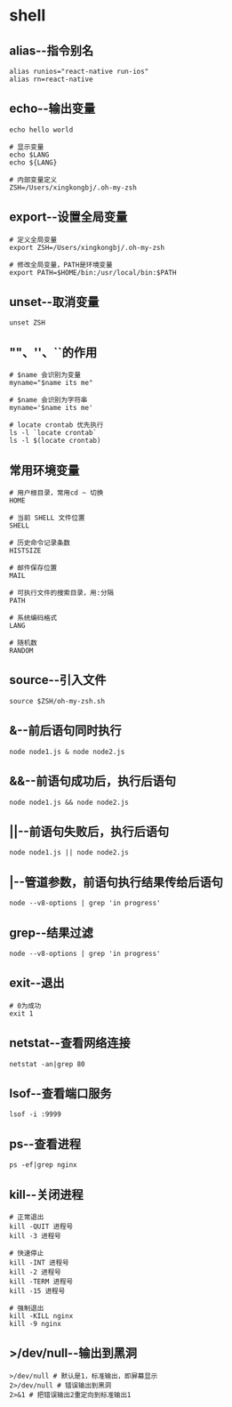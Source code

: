 # shell

## alias--指令别名

```
alias runios="react-native run-ios"
alias rn=react-native
```

## echo--输出变量

```
echo hello world

# 显示变量
echo $LANG
echo ${LANG}

# 内部变量定义
ZSH=/Users/xingkongbj/.oh-my-zsh
```

## export--设置全局变量

```
# 定义全局变量
export ZSH=/Users/xingkongbj/.oh-my-zsh

# 修改全局变量，PATH是环境变量
export PATH=$HOME/bin:/usr/local/bin:$PATH
```

## unset--取消变量

```
unset ZSH
```

## ""、''、``的作用

```
# $name 会识别为变量
myname="$name its me"

# $name 会识别为字符串
myname='$name its me'

# locate crontab 优先执行
ls -l `locate crontab`
ls -l $(locate crontab)
```

## 常用环境变量

```
# 用户根目录，常用cd ~ 切换
HOME

# 当前 SHELL 文件位置
SHELL

# 历史命令记录条数
HISTSIZE

# 邮件保存位置
MAIL

# 可执行文件的搜索目录，用:分隔
PATH

# 系统编码格式
LANG

# 随机数
RANDOM
```

## source--引入文件

```
source $ZSH/oh-my-zsh.sh
```

## &--前后语句同时执行

```
node node1.js & node node2.js
```

## &&--前语句成功后，执行后语句

```
node node1.js && node node2.js
```

## ||--前语句失败后，执行后语句

```
node node1.js || node node2.js
```

## |--管道参数，前语句执行结果传给后语句

```
node --v8-options | grep 'in progress'
```

## grep--结果过滤

```
node --v8-options | grep 'in progress'
```

## exit--退出

```
# 0为成功
exit 1
```

## netstat--查看网络连接

```
netstat -an|grep 80
```

## lsof--查看端口服务

```
lsof -i :9999
```

## ps--查看进程

```
ps -ef|grep nginx
```

## kill--关闭进程

```
# 正常退出
kill -QUIT 进程号
kill -3 进程号

# 快速停止
kill -INT 进程号
kill -2 进程号
kill -TERM 进程号
kill -15 进程号

# 强制退出
kill -KILL nginx
kill -9 nginx
```

## >/dev/null--输出到黑洞

```
>/dev/null # 默认是1，标准输出，即屏幕显示
2>/dev/null # 错误输出到黑洞
2>&1 # 把错误输出2重定向到标准输出1
```
